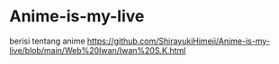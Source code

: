 # Anime-is-my-live
berisi tentang anime
https://github.com/ShirayukiHimeji/Anime-is-my-live/blob/main/Web%20Iwan/Iwan%20S.K.html
